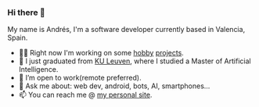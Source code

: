### Hi there 👋

My name is Andrés, I'm a software developer currently based in Valencia, Spain.

- 🧑‍💻 Right now I'm working on some [hobby](https://github.com/systemallica/stats-for-spotify) [projects](https://github.com/systemallica/ValenBisi).
- 🌱 I just graduated from [KU Leuven](https://www.kuleuven.be/english/), where I studied a Master of Artificial Intelligence.
- 👯 I’m open to work(remote preferred).
- 💬 Ask me about: web dev, android, bots, AI, smartphones... 
- 📫 You can reach me @ [my personal site](https://andres.reveronmolina.me).

